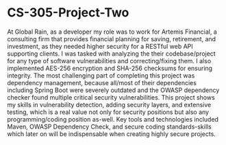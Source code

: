 # CS-305-Project-Two

At Global Rain, as a developer my role was to work for Artemis Financial, a consulting firm that provides financial planning for saving, retirement, and investment, as they needed higher security for a RESTful web API supporting clients. I was tasked with analyzing the their codebase/project for any type of software vulnerabilities and correcting/fixing them. I also implemented AES-256 encryption and SHA-256 checksums for ensuring integrity. The most challenging part of completing this project was dependency management, because all/most of their dependencies including Spring Boot were severely outdated and the OWASP dependency checker found multiple critical security vulnerabilities. This project shows my skills in vulnerability detection, adding security layers, and extensive testing, which is a real value not only for security positions but also any programming/coding position as-well. Key tools and technologies included Maven, OWASP Dependency Check, and secure coding standards-skills which later on will be indispensable when creating highly secure projects.
